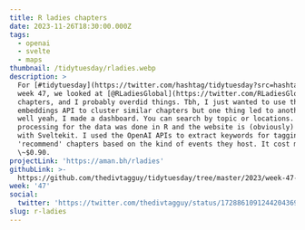 ```yaml
---
title: R ladies chapters
date: 2023-11-26T18:30:00.000Z
tags:
  - openai
  - svelte
  - maps
thumbnail: /tidytuesday/rladies.webp
description: >
  For [#tidytuesday](https://twitter.com/hashtag/tidytuesday?src=hashtag_click)
  week 47, we looked at [@RLadiesGlobal](https://twitter.com/RLadiesGlobal) 
  chapters, and I probably overdid things. Tbh, I just wanted to use the OpenAI
  embeddings API to cluster similar chapters but one thing led to another and
  well yeah, I made a dashboard. You can search by topic or locations. All the
  processing for the data was done in R and the website is (obviously) built
  with Sveltekit. I used the OpenAI APIs to extract keywords for tagging and to
  'recommend' chapters based on the kind of events they host. It cost me
  \~$0.90.
projectLink: 'https://aman.bh/rladies'
githubLink: >-
  https://github.com/thedivtagguy/tidytuesday/tree/master/2023/week-47-nov-2023-r-ladies/
week: '47'
social:
  twitter: 'https://twitter.com/thedivtagguy/status/1728861091244204369'
slug: r-ladies
---
```



